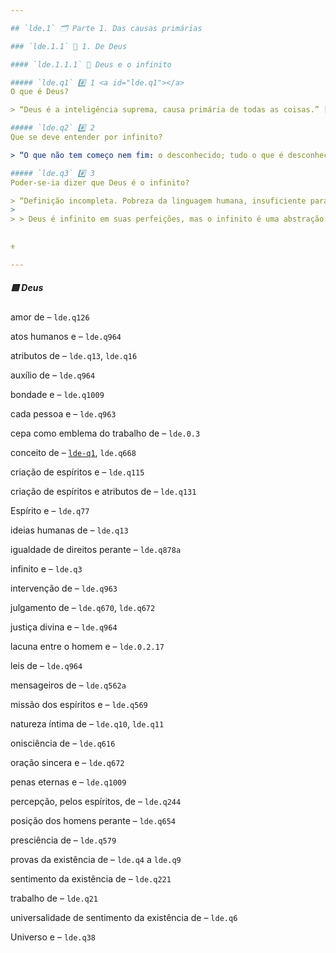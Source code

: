 ```yaml
---

## `lde.1` 🗂️ Parte 1. Das causas primárias

### `lde.1.1` 📑 1. De Deus

#### `lde.1.1.1` 📃 Deus e o infinito

##### `lde.q1` #️⃣ 1 <a id="lde.q1"></a>
O que é Deus?

> “Deus é a inteligência suprema, causa primária de todas as coisas.” [^4], [^5]

##### `lde.q2` #️⃣ 2
Que se deve entender por infinito?

> “O que não tem começo nem fim: o desconhecido; tudo o que é desconhecido é infinito.”

##### `lde.q3` #️⃣ 3
Poder-se-ia dizer que Deus é o infinito?

> “Definição incompleta. Pobreza da linguagem humana, insuficiente para definir o que está acima da linguagem dos homens.”
>
> > Deus é infinito em suas perfeições, mas o infinito é uma abstração. Dizer que Deus é o infinito é tomar o atributo de uma coisa pela coisa mesma, é definir uma coisa que não está conhecida por uma outra que não o está mais do que a primeira.
 

⚜️

---
```


##### 🟨 Deus

amor de – `lde.q126`

atos humanos e – `lde.q964`

atributos de – `lde.q13`, `lde.q16`

auxílio de – `lde.q964`

bondade e – `lde.q1009`

cada pessoa e – `lde.q963`

cepa como emblema do trabalho de – `lde.0.3`

conceito de – <a href="#lde.q1">`lde-q1`</a>, `lde.q668`

criação de espíritos e – `lde.q115`

criação de espíritos e atributos de – `lde.q131`

Espírito e – `lde.q77`

ideias humanas de – `lde.q13`

igualdade de direitos perante – `lde.q878a`

infinito e – `lde.q3`

intervenção de – `lde.q963`

julgamento de – `lde.q670`, `lde.q672`

justiça divina e – `lde.q964`

lacuna entre o homem e – `lde.0.2.17`

leis de – `lde.q964`

mensageiros de – `lde.q562a`

missão dos espíritos e – `lde.q569`

natureza íntima de – `lde.q10`, `lde.q11`

onisciência de – `lde.q616`

oração sincera e – `lde.q672`

penas eternas e – `lde.q1009`

percepção, pelos espíritos, de – `lde.q244`

posição dos homens perante – `lde.q654`

presciência de – `lde.q579`

provas da existência de – `lde.q4` a `lde.q9`

sentimento da existência de – `lde.q221`

trabalho de – `lde.q21`

universalidade de sentimento da existência de – `lde.q6`

Universo e – `lde.q38`
